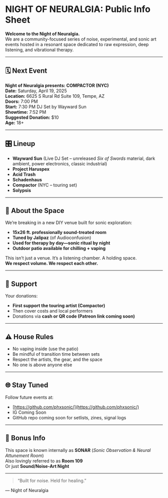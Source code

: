 # NIGHT OF NEURALGIA: Public Info Sheet

**Welcome to the Night of Neuralgia.**  
We are a community-focused series of noise, experimental, and sonic art events hosted in a resonant space dedicated to raw expression, deep listening, and vibrational therapy.

---

## 🗓️ Next Event
**Night of Neuralgia presents: COMPACTOR (NYC)**  
**Date:** Saturday, April 19, 2025  
**Location:** 6625 S Rural Rd Suite 109, Tempe, AZ  
**Doors:** 7:00 PM  
**Start:** 7:30 PM DJ Set by Wayward Sun  
**Showtime:** 7:52 PM  
**Suggested Donation:** $10  
**Age:** 18+

---

## 🎛️ Lineup
- **Wayward Sun** (Live DJ Set – unreleased *Six of Swords* material, dark ambient, power electronics, classic industrial)
- **Project Haruspex**
- **Acid Trash**
- **Schadenhaus**
- **Compactor** (NYC – touring set)
- **Solypsis**

---

## 📍 About the Space
We’re breaking in a new DIY venue built for sonic exploration:  
- **15x26 ft. professionally sound-treated room**  
- **Tuned by Jalipaz** (of Audioconfusion)  
- **Used for therapy by day—sonic ritual by night**  
- **Outdoor patio available for chilling + vaping**

This isn’t just a venue. It’s a listening chamber. A holding space.  
**We respect volume. We respect each other.**

---

## 💸 Support
Your donations:
- **First support the touring artist (Compactor)**
- Then cover costs and local performers
- Donations via **cash or QR code (Patreon link coming soon)**

---

## ⚠️ House Rules
- No vaping inside (use the patio)
- Be mindful of transition time between sets
- Respect the artists, the gear, and the space
- No one is above anyone else

---

## 🌐 Stay Tuned
Follow future events at:

- [https://github.com/phxsonic/](https://github.com/phxsonic/)
- IG Coming Soon
- GitHub repo coming soon for setlists, zines, signal logs

---

## 🧠 Bonus Info
This space is known internally as **SONAR** (*Sonic Observation & Neural Attunement Room*)  
Also lovingly referred to as **Room 109**  
Or just **Sound/Noise-Art Night**

---

> “Built for noise. Held for healing.”

— Night of Neuralgia

